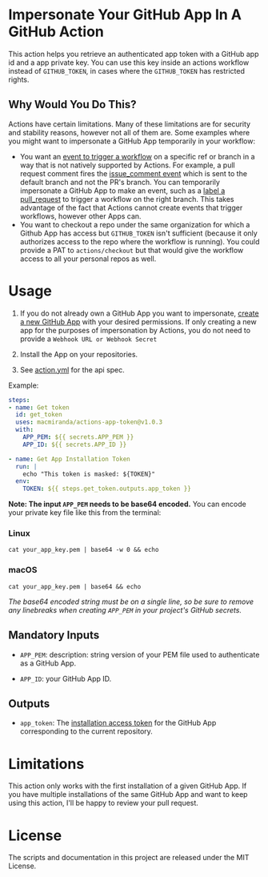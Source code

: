 # Impersonate Your GitHub App In A GitHub Action

This action helps you retrieve an authenticated app token with a GitHub app id and a app private key.  You can use this key inside an actions workflow instead of `GITHUB_TOKEN`, in cases where the `GITHUB_TOKEN` has restricted rights.

## Why Would You Do This?


Actions have certain limitations.  Many of these limitations are for security and stability reasons, however not all of them are.  Some examples where you might want to impersonate a GitHub App temporarily in your workflow:

- You want an [event to trigger a workflow](https://help.github.com/en/articles/events-that-trigger-workflows) on a specific ref or branch in a way that is not natively supported by Actions.  For example, a pull request comment fires the [issue_comment event](https://help.github.com/en/articles/events-that-trigger-workflows#issue-comment-event-issue_comment) which is sent to the default branch and not the PR's branch.  You can temporarily impersonate a GitHub App to make an event, such as a [label a pull_request](https://help.github.com/en/articles/events-that-trigger-workflows#pull-request-event-pull_request) to trigger a workflow on the right branch. This takes advantage of the fact that Actions cannot create events that trigger workflows, however other Apps can.
- You want to checkout a repo under the same organization for which a Github App has access but `GITHUB_TOKEN` isn't sufficient (because it only authorizes access to the repo where the workflow is running). You could provide a PAT to `actions/checkout` but that would give the workflow access to all your personal repos as well.

# Usage

1. If you do not already own a GitHub App you want to impersonate, [create a new GitHub App](https://developer.github.com/apps/building-github-apps/creating-a-github-app/) with your desired permissions.  If only creating a new app for the purposes of impersonation by Actions, you do not need to provide a `Webhook URL or Webhook Secret`

2. Install the App on your repositories.

3. See [action.yml](action.yml) for the api spec.

Example:

```yaml
steps:
- name: Get token
  id: get_token
  uses: macmiranda/actions-app-token@v1.0.3
  with:
    APP_PEM: ${{ secrets.APP_PEM }}
    APP_ID: ${{ secrets.APP_ID }}

- name: Get App Installation Token
  run: |
    echo "This token is masked: ${TOKEN}"
  env:
    TOKEN: ${{ steps.get_token.outputs.app_token }}
```

**Note: The input `APP_PEM` needs to be base64 encoded.**  You can encode your private key file like this from the terminal:

### Linux
```
cat your_app_key.pem | base64 -w 0 && echo
```
### macOS
```
cat your_app_key.pem | base64 && echo
```

*The base64 encoded string must be on a single line, so be sure to remove any linebreaks when creating `APP_PEM` in your project's GitHub secrets.*

## Mandatory Inputs

- `APP_PEM`: description: string version of your PEM file used to authenticate as a GitHub App.

- `APP_ID`: your GitHub App ID.

## Outputs

 - `app_token`: The [installation access token](https://developer.github.com/apps/building-github-apps/authenticating-with-github-apps/#authenticating-as-an-installation) for the GitHub App corresponding to the current repository.

# Limitations

This action only works with the first installation of a given GitHub App.  If you have multiple installations of the same GitHub App and want to keep using this action, I'll be happy to review your pull request.

# License

The scripts and documentation in this project are released under the MIT License.
